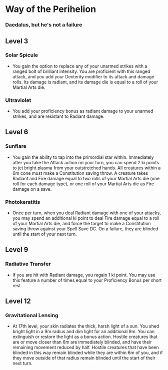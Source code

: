 # Way of the Perihelion
### Daedalus, but he's not a failure


## Level 3
### Solar Spicule
 - You gain the option to replace any of your unarmed strikes with a ranged bolt of brilliant intensity. You are proficient with this ranged attack, and you add your Dexterity modifier to its attack and damage rolls. Its damage is radiant, and its damage die is equal to a roll of your Martial Arts die. 
 
### Ultraviolet
 - You add your proficiency bonus as radiant damage to your unarmed strikes, and are resistant to Radiant damage.


## Level 6
### Sunflare
 - You gain the ability to tap into the primordial star within. Immediately after you take the Attack action on your turn, you can spend 2 ki points to jet bright plasma from your outstretched hands. All creatures within a 6m cone must make a Constitution saving throw. A creature takes Radiant and Fire damage equal to two rolls of your Martial Arts die (one roll for each damage type), or one roll of your Martial Arts die as Fire damage on a save.

### Photokeratitis
 - Once per turn, when you deal Radiant damage with one of your attacks, you may spend an additional ki point to deal Fire damage equal to a roll of your Martial Arts die, and force the target to make a Constitution saving throw against your Spell Save DC. On a failure, they are blinded until the start of your next turn.


## Level 9
### Radiative Transfer
 - If you are hit with Radiant damage, you regain 1 ki point. You may use this feature a number of times equal to your Proficiency Bonus per short rest.


## Level 12
### Gravitational Lensing
 - At 17th level, your skin radiates the thick, harsh light of a sun. You shed bright light in a 9m radius and dim light for an additional 9m. You can extinguish or restore the light as a bonus action. Hostile creatures that are or move closer than 6m are immediately blinded, and have their remaining movement reduced by half. Hostile creatures that have been blinded in this way remain blinded while they are within 6m of you, and if they move outside of that radius remain blinded until the start of their next turn.